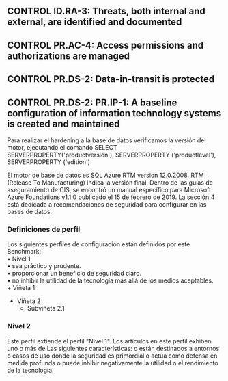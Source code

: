 

## CONTROL ID.RA-3: Threats, both internal and external, are identified and documented
## CONTROL PR.AC-4: Access permissions and authorizations are managed
## CONTROL PR.DS-2: Data-in-transit is protected
## CONTROL PR.DS-2: PR.IP-1: A baseline configuration of information technology systems is created and maintained
Para realizar el hardening a la base de datos verificamos la versión del motor, ejecutando el comando
SELECT SERVERPROPERTY('productversion'), SERVERPROPERTY ('productlevel'), SERVERPROPERTY ('edition')

El motor de base de datos es SQL Azure RTM version 12.0.2008. RTM (Release To Manufacturing) indica  la versión final.
Dentro de las guías de aseguramiento de CIS, se encontró un manual específico para Microsoft Azure Foundations v1.1.0 publicado el  15 de febrero de 2019. La sección 4 está dedicada a recomendaciones de seguridad para configurar en las bases de datos.  

### Definiciones de perfil
Los siguientes perfiles de configuración están definidos por este Benchmark:  
  •	 Nivel 1    
      • sea práctico y prudente.  
      •	 proporcionar un beneficio de seguridad claro.       
      •	 no inhibir la utilidad de la tecnología más allá de los medios aceptables.  
        + Viñeta 1
  + Viñeta 2
      + Subviñeta 2.1
### Nivel 2
Este perfil extiende el perfil "Nivel 1". Los artículos en este perfil exhiben uno o más de
Las siguientes características:
o están destinados a entornos o casos de uso donde la seguridad es primordial
o actúa como defensa en medida profunda
o puede inhibir negativamente la utilidad o el rendimiento de la tecnología.



